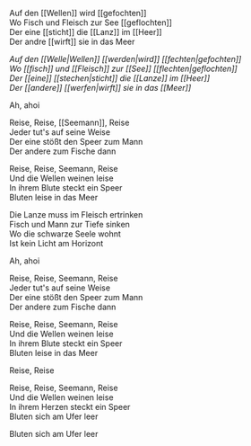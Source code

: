 Auf den [[Wellen]] wird [[gefochten]]  
Wo Fisch und Fleisch zur See [[geflochten]]  
Der eine [[sticht]] die [[Lanz]] im [[Heer]]  
Der andre [[wirft]] sie in das Meer

_Auf den [[Welle|Wellen]] [[werden|wird]] [[fechten|gefochten]]_  
_Wo [[fisch]] und [[Fleisch]] zur [[See]] [[flechten|geflochten]]_  
_Der [[eine]] [[stechen|sticht]] die [[Lanze]] im [[Heer]]_  
_Der [[andere]] [[werfen|wirft]] sie in das [[Meer]]_

Ah, ahoi

Reise, Reise, [[Seemann]], Reise  
Jeder tut's auf seine Weise  
Der eine stößt den Speer zum Mann  
Der andere zum Fische dann

Reise, Reise, Seemann, Reise  
Und die Wellen weinen leise  
In ihrem Blute steckt ein Speer  
Bluten leise in das Meer

Die Lanze muss im Fleisch ertrinken  
Fisch und Mann zur Tiefe sinken  
Wo die schwarze Seele wohnt  
Ist kein Licht am Horizont

Ah, ahoi

Reise, Reise, Seemann, Reise  
Jeder tut's auf seine Weise  
Der eine stößt den Speer zum Mann  
Der andere zum Fische dann

Reise, Reise, Seemann, Reise  
Und die Wellen weinen leise  
In ihrem Blute steckt ein Speer  
Bluten leise in das Meer

Reise, Reise

Reise, Reise, Seemann, Reise  
Und die Wellen weinen leise  
In ihrem Herzen steckt ein Speer  
Bluten sich am Ufer leer

Bluten sich am Ufer leer
